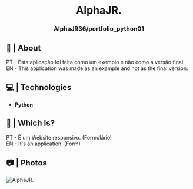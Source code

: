 <h1 align="center">
  <br>
  AlphaJR.
  <br>
</h1>

<h3 align=center>AlphaJR36/portfolio_python01</h3>

## 🍭 | About

PT - Esta aplicação foi feita como um exemplo e não como a versão final.<br>
EN - This application was made as an example and not as the final version.

## 💻 | Technologies

*    **Python**

## 🎈 | Which Is?

PT - É um Website responsivo. (Formulário)<br>
EN - It's an application. (Form)

## 📷 | Photos

![AlphaJR.](https://i.imgur.com/5tFBBVR.png)